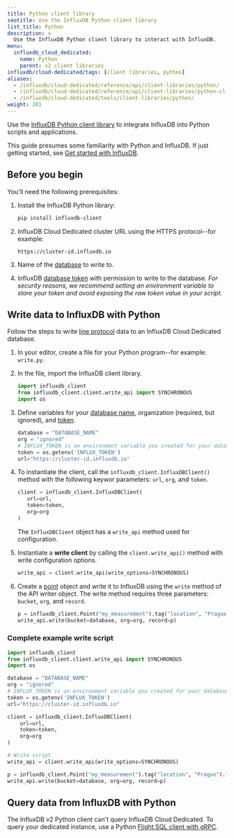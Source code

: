 ```yaml
---
title: Python client library
seotitle: Use the InfluxDB Python client library
list_title: Python
description: >
  Use the InfluxDB Python client library to interact with InfluxDB.
menu:
  influxdb_cloud_dedicated:
    name: Python
    parent: v2 client libraries
influxdb/cloud-dedicated/tags: [client libraries, python]
aliases:
  - /influxdb/cloud-dedicated/reference/api/client-libraries/python/
  - /influxdb/cloud-dedicated/reference/api/client-libraries/python-cl-guide/
  - /influxdb/cloud-dedicated/tools/client-libraries/python/
weight: 201
---
```


Use the [InfluxDB Python client library](https://github.com/influxdata/influxdb-client-python) to integrate InfluxDB into Python scripts and applications.

This guide presumes some familiarity with Python and InfluxDB.
If just getting started, see [Get started with InfluxDB](/influxdb/cloud-dedicated/get-started/).

## Before you begin

You'll need the following prerequisites:

1. Install the InfluxDB Python library:

    ```sh
    pip install influxdb-client
    ```

2. InfluxDB Cloud Dedicated cluster URL using the HTTPS protocol--for example:
    
    ```
    https://cluster-id.influxdb.io
    ```
3. Name of the [database](/influxdb/cloud-dedicated/admin/databases/) to write to.
4. InfluxDB [database token](/influxdb/cloud-dedicated/admin/tokens/) with permission to write to the database.
   _For security reasons, we recommend setting an environment variable to store your token and avoid exposing the raw token value in your script._

## Write data to InfluxDB with Python

Follow the steps to write [line protocol](/influxdb/cloud-dedicated/reference/syntax/line-protocol/) data to an InfluxDB Cloud Dedicated database.

1. In your editor, create a file for your Python program--for example: `write.py`.
2. In the file, import the InfluxDB client library.

   ```python
   import influxdb_client
   from influxdb_client.client.write_api import SYNCHRONOUS
   import os
   ```

3. Define variables for your [database name](/influxdb/cloud-dedicated/admin/databases/), organization (required, but ignored), and [token](/influxdb/cloud-dedicated/admin/tokens/).

   ```python
   database = "DATABASE_NAME"
   org = "ignored"
   # INFLUX_TOKEN is an environment variable you created for your database WRITE token
   token = os.getenv('INFLUX_TOKEN')
   url="https://cluster-id.influxdb.io"
   ```

4. To instantiate the client, call the `influxdb_client.InfluxDBClient()` method with the following keywor parameters: `url`, `org`, and `token`.

   ```python
   client = influxdb_client.InfluxDBClient(
      url=url,
      token=token,
      org=org
   )
   ```
    The `InfluxDBClient` object has a `write_api` method used for configuration.

5. Instantiate a **write client** by calling the `client.write_api()` method with write configuration options.

   ```python
   write_api = client.write_api(write_options=SYNCHRONOUS)
   ```

6. Create a [point](/influxdb/cloud-dedicated/reference/glossary/#point) object and write it to InfluxDB using the `write` method of the API writer object. The write method requires three parameters: `bucket`, `org`, and `record`.

   ```python
   p = influxdb_client.Point("my_measurement").tag("location", "Prague").field("temperature", 25.3)
   write_api.write(bucket=database, org=org, record=p)
   ```

### Complete example write script

```python
import influxdb_client
from influxdb_client.client.write_api import SYNCHRONOUS
import os

database = "DATABASE_NAME"
org = "ignored"
# INFLUX_TOKEN is an environment variable you created for your database WRITE token
token = os.getenv('INFLUX_TOKEN')
url="https://cluster-id.influxdb.io"

client = influxdb_client.InfluxDBClient(
    url=url,
    token=token,
    org=org
)

# Write script
write_api = client.write_api(write_options=SYNCHRONOUS)

p = influxdb_client.Point("my_measurement").tag("location", "Prague").field("temperature", 25.3)
write_api.write(bucket=database, org=org, record=p)
```
## Query data from InfluxDB with Python

The InfluxDB v2 Python client can't query InfluxDB Cloud Dedicated.
To query your dedicated instance, use a Python [Flight SQL client with gRPC](/influxdb/cloud-dedicated/reference/client-libraries/flight-sql/).
